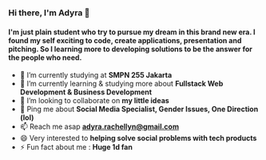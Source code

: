 ### Hi there, I'm Adyra 👋
<h4> I'm just plain student who try to pursue my dream in this brand new era. I found my self exciting to code, create applications, presentation and pitching. So I learning more to developing solutions to be the answer for the people who need.</h4>

- 🔭 I’m currently studying at <b>SMPN 255 Jakarta </b>
- 🌱 I’m currently learning & studying more about <b> Fullstack Web Development & Business Development </b>
- 👯 I’m looking to collaborate on <b> my little ideas </b>
- 💬 Ping me about <b>Social Media Specialist, Gender Issues, One Direction (lol) </b>
- 📫 Reach me asap <b>adyra.rachellyn@gmail.com</b>
- 😄 Very interested to <b>helping solve social problems with tech products </b>
- ⚡ Fun fact about me : <b> Huge 1d fan </b>

